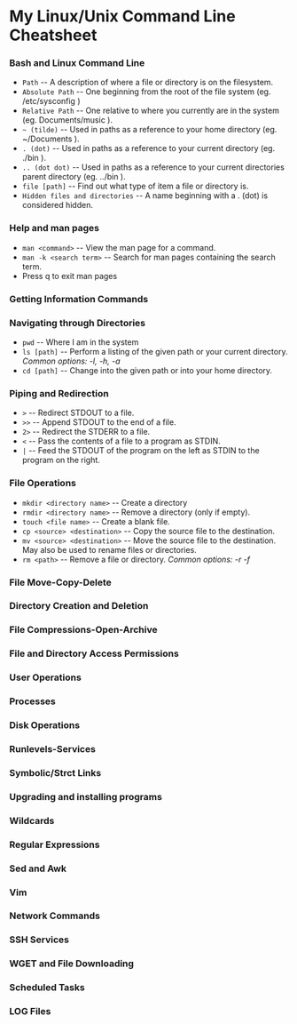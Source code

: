 # My Linux/Unix Command Line Cheatsheet

### Bash and Linux Command Line

- `Path` -- A description of where a file or directory is on the filesystem.
- `Absolute Path` -- One beginning from the root of the file system (eg. /etc/sysconfig )
- `Relative Path` -- One relative to where you currently are in the system (eg. Documents/music ).
- `~ (tilde)` -- Used in paths as a reference to your home directory (eg. ~/Documents ).
- `. (dot)` -- Used in paths as a reference to your current directory (eg. ./bin ).
- `.. (dot dot)` -- Used in paths as a reference to your current directories parent directory (eg. ../bin ).
- `file [path]` -- Find out what type of item a file or directory is.
- `Hidden files and directories` -- A name beginning with a . (dot) is considered hidden.

### Help and man pages

- `man <command>` -- View the man page for a command.
- `man -k <search term>` -- Search for man pages containing the search term.
- Press q to exit man pages

### Getting Information Commands

### Navigating through Directories

- `pwd` -- Where I am in the system
- `ls [path]` -- Perform a listing of the given path or your current directory.
  _Common options: -l, -h, -a_
- `cd [path]` -- Change into the given path or into your home directory.

### Piping and Redirection

- `>` -- Redirect STDOUT to a file.
- `>>` -- Append STDOUT to the end of a file.
- `2>` -- Redirect the STDERR to a file.
- `<` -- Pass the contents of a file to a program as STDIN.
- `|` -- Feed the STDOUT of the program on the left as STDIN to the program on the right.

### File Operations

- `mkdir <directory name>` -- Create a directory
- `rmdir <directory name>` -- Remove a directory (only if empty).
- `touch <file name>` -- Create a blank file.
- `cp <source> <destination>` -- Copy the source file to the destination.
- `mv <source> <destination>` -- Move the source file to the destination. May also be used to rename files or directories.
- `rm <path>` -- Remove a file or directory. _Common options: -r -f_

### File Move-Copy-Delete

### Directory Creation and Deletion

### File Compressions-Open-Archive

### File and Directory Access Permissions

### User Operations

### Processes

### Disk Operations

### Runlevels-Services

### Symbolic/Strct Links

### Upgrading and installing programs

### Wildcards

### Regular Expressions

### Sed and Awk

### Vim 

### Network Commands

### SSH Services

### WGET and File Downloading

### Scheduled Tasks

### LOG Files
